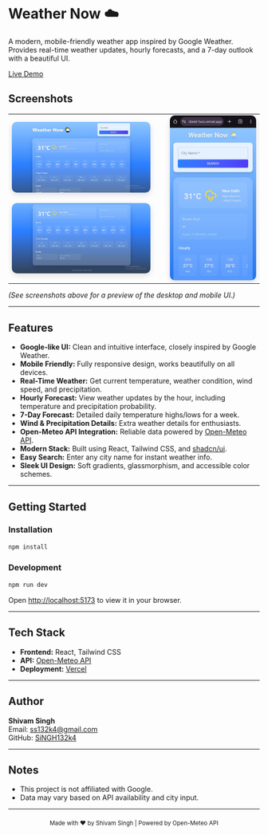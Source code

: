 # Weather Now ☁️

A modern, mobile-friendly weather app inspired by Google Weather. Provides real-time weather updates, hourly forecasts, and a 7-day outlook with a beautiful UI.

[Live Demo](https://weather-now-blond-two.vercel.app/)

## Screenshots

<table>
    <tr>
      <!-- Left column: img1 (top), img2 (bottom) -->
      <td align="center" style="vertical-align:middle;">
        <img src="./assets/img1.jpeg" alt="Desktop Screenshot 1" width="400px" style="margin-bottom: 18px; border-radius: 10px; box-shadow: 0 4px 12px #0002;"/><br/>
        <img src="./assets/img2.jpeg" alt="Desktop Screenshot 2" width="400px" style="border-radius: 10px; box-shadow: 0 4px 12px #0002;"/>
      </td>
      <!-- Right column: img3 -->
      <td align="center" style="vertical-align:middle; padding-left: 32px;">
        <img src="./assets/img3.jpeg" alt="Mobile Screenshot" width="250px" style="border-radius: 10px; box-shadow: 0 4px 12px #0002;"/>
      </td>
    </tr>
  </table>

*(See screenshots above for a preview of the desktop and mobile UI.)*

---

## Features

- **Google-like UI:** Clean and intuitive interface, closely inspired by Google Weather.
- **Mobile Friendly:** Fully responsive design, works beautifully on all devices.
- **Real-Time Weather:** Get current temperature, weather condition, wind speed, and precipitation.
- **Hourly Forecast:** View weather updates by the hour, including temperature and precipitation probability.
- **7-Day Forecast:** Detailed daily temperature highs/lows for a week.
- **Wind & Precipitation Details:** Extra weather details for enthusiasts.
- **Open-Meteo API Integration:** Reliable data powered by [Open-Meteo API](https://open-meteo.com/).
- **Modern Stack:** Built using React, Tailwind CSS, and [shadcn/ui](https://ui.shadcn.com/).
- **Easy Search:** Enter any city name for instant weather info.
- **Sleek UI Design:** Soft gradients, glassmorphism, and accessible color schemes.

---

## Getting Started

### Installation

```bash
npm install
```

### Development

```bash
npm run dev
```

Open [http://localhost:5173](http://localhost:5173) to view it in your browser.

---

## Tech Stack

- **Frontend:** React, Tailwind CSS
- **API:** [Open-Meteo API](https://open-meteo.com/)
- **Deployment:** [Vercel](https://vercel.com/)

---

## Author

**Shivam Singh**  
Email: [ss132k4@gmail.com](mailto:ss132k4@gmail.com)  
GitHub: [SiNGH132k4](https://github.com/SiNGH132k4)

---

## Notes

- This project is not affiliated with Google.
- Data may vary based on API availability and city input.

---

<div align="center">
  <sub>Made with ❤️ by Shivam Singh | Powered by Open-Meteo API</sub>
</div>

